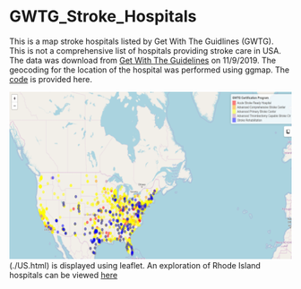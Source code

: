 # GWTG_Stroke_Hospitals
This is a map stroke hospitals listed by Get With The Guidlines (GWTG). This is not a comprehensive list of hospitals providing stroke care in USA. The data was download from [Get With The Guidelines](https://www.qualitycheck.org/data-download/certification-data-download/) on 11/9/2019. The geocoding for the location of the hospital was performed using ggmap. The [code](./index.Rmd) is provided here. 

[![US Map](./USmap.png)](./US.html)(./US.html) is displayed using leaflet. An exploration of Rhode Island hospitals can be viewed [here](
https://gntem2.github.io/RhodeIsland)
